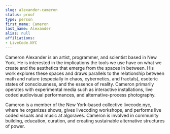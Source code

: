 ```yaml
---
slug: alexander-cameron
status: proof
type: person
first_name: Cameron
last_name: Alexander
alias: null
affiliations:
- LiveCode.NYC
---
```


Cameron Alexander is an artist, programmer, and scientist based in New York. He is interested in the implications the tools we use have on what we create and the aesthetics that emerge from the spaces in between. His work explores these spaces and draws parallels to the relationship between math and nature (especially in chaos, cybernetics, and fractals), esoteric states of consciousness, and the essence of reality. Cameron primarily operates with experimental media such as interactive installations, live coded audiovisual performances, and alternative-process photography.

Cameron is a member of the New York-based collective livecode.nyc, where he organizes shows, gives livecoding workshops, and performs live coded visuals and music at algoraves. Cameron is involved in community building, education, curation, and creating sustainable alternative structures of power.

